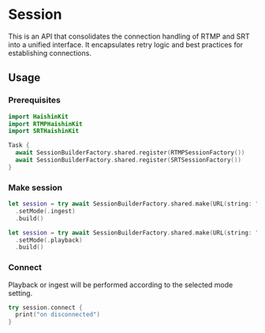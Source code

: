 # Session
This is an API that consolidates the connection handling of RTMP and SRT into a unified interface. It encapsulates retry logic and best practices for establishing connections.

## Usage
### Prerequisites
```swift
import HaishinKit
import RTMPHaishinKit
import SRTHaishinKit

Task {
  await SessionBuilderFactory.shared.register(RTMPSessionFactory())
  await SessionBuilderFactory.shared.register(SRTSessionFactory())
}
```
### Make session
```swift
let session = try await SessionBuilderFactory.shared.make(URL(string: "rtmp://hostname/live/live"))
  .setMode(.ingest)
  .build()
```
```swift
let session = try await SessionBuilderFactory.shared.make(URL(string: "srt://hostname:448?stream=xxxxx"))
  .setMode(.playback)
  .build()
```
### Connect
Playback or ingest will be performed according to the selected mode setting.
```swift
try session.connect {
  print("on disconnected")
}
```
